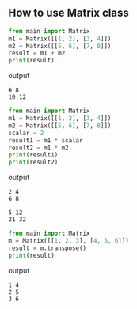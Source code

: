 ## How to use Matrix class
```python 
from main import Matrix
m1 = Matrix([[1, 2], [3, 4]])
m2 = Matrix([[5, 6], [7, 8]])
result = m1 + m2
print(result)
```
output
```
6 8 
10 12 
```
```python
from main import Matrix
m1 = Matrix([[1, 2], [3, 4]])
m2 = Matrix([[5, 6], [7, 8]])
scalar = 2
result1 = m1 * scalar
result2 = m1 * m2
print(result1)
print(result2)
```
output
```
2 4 
6 8 

5 12 
21 32 
```
```python
from main import Matrix
m = Matrix([[1, 2, 3], [4, 5, 6]])
result = m.transpose()
print(result)
```
output
```
1 4 
2 5 
3 6 
```